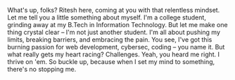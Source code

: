 What's up, folks? Ritesh here, coming at you with that relentless mindset. Let me tell you a little something about myself. I'm a college student, grinding away at my B.Tech in Information Technology. But let me make one thing crystal clear – I'm not just another student. I'm all about pushing my limits, breaking barriers, and embracing the pain. You see, I've got this burning passion for web development, cybersec, coding – you name it. But what really gets my heart racing? Challenges. Yeah, you heard me right. I thrive on 'em. 
So buckle up, because when I set my mind to something, there's no stopping me.


<!---
RiteshJha912/RiteshJha912 is a ✨ special ✨ repository because its `README.md` (this file) appears on your GitHub profile.
You can click the Preview link to take a look at your changes.
--->
